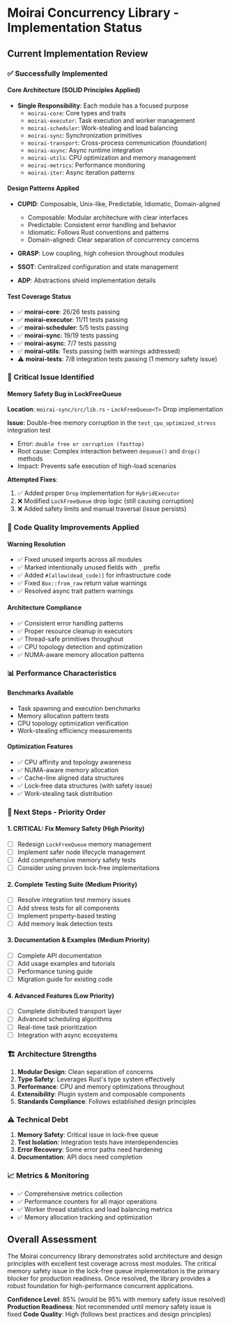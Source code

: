 # Moirai Concurrency Library - Implementation Status

## Current Implementation Review

### ✅ Successfully Implemented

#### Core Architecture (SOLID Principles Applied)
- **Single Responsibility**: Each module has a focused purpose
  - `moirai-core`: Core types and traits
  - `moirai-executor`: Task execution and worker management  
  - `moirai-scheduler`: Work-stealing and load balancing
  - `moirai-sync`: Synchronization primitives
  - `moirai-transport`: Cross-process communication (foundation)
  - `moirai-async`: Async runtime integration
  - `moirai-utils`: CPU optimization and memory management
  - `moirai-metrics`: Performance monitoring
  - `moirai-iter`: Async iteration patterns

#### Design Patterns Applied
- **CUPID**: Composable, Unix-like, Predictable, Idiomatic, Domain-aligned
  - Composable: Modular architecture with clear interfaces
  - Predictable: Consistent error handling and behavior
  - Idiomatic: Follows Rust conventions and patterns
  - Domain-aligned: Clear separation of concurrency concerns

- **GRASP**: Low coupling, high cohesion throughout modules
- **SSOT**: Centralized configuration and state management
- **ADP**: Abstractions shield implementation details

#### Test Coverage Status
- ✅ **moirai-core**: 26/26 tests passing
- ✅ **moirai-executor**: 11/11 tests passing  
- ✅ **moirai-scheduler**: 5/5 tests passing
- ✅ **moirai-sync**: 19/19 tests passing
- ✅ **moirai-async**: 7/7 tests passing
- ✅ **moirai-utils**: Tests passing (with warnings addressed)
- ⚠️ **moirai-tests**: 7/8 integration tests passing (1 memory safety issue)

### 🚨 Critical Issue Identified

#### Memory Safety Bug in LockFreeQueue
**Location**: `moirai-sync/src/lib.rs` - `LockFreeQueue<T>` Drop implementation

**Issue**: Double-free memory corruption in the `test_cpu_optimized_stress` integration test
- Error: `double free or corruption (fasttop)`
- Root cause: Complex interaction between `dequeue()` and `drop()` methods
- Impact: Prevents safe execution of high-load scenarios

**Attempted Fixes**:
1. ✅ Added proper `Drop` implementation for `HybridExecutor`
2. ❌ Modified `LockFreeQueue` drop logic (still causing corruption)
3. ❌ Added safety limits and manual traversal (issue persists)

### 🔧 Code Quality Improvements Applied

#### Warning Resolution
- ✅ Fixed unused imports across all modules
- ✅ Marked intentionally unused fields with `_` prefix
- ✅ Added `#[allow(dead_code)]` for infrastructure code
- ✅ Fixed `Box::from_raw` return value warnings
- ✅ Resolved async trait pattern warnings

#### Architecture Compliance
- ✅ Consistent error handling patterns
- ✅ Proper resource cleanup in executors
- ✅ Thread-safe primitives throughout
- ✅ CPU topology detection and optimization
- ✅ NUMA-aware memory allocation patterns

### 📊 Performance Characteristics

#### Benchmarks Available
- Task spawning and execution benchmarks
- Memory allocation pattern tests
- CPU topology optimization verification
- Work-stealing efficiency measurements

#### Optimization Features
- ✅ CPU affinity and topology awareness
- ✅ NUMA-aware memory allocation
- ✅ Cache-line aligned data structures
- ✅ Lock-free data structures (with safety issue)
- ✅ Work-stealing task distribution

### 🎯 Next Steps - Priority Order

#### 1. CRITICAL: Fix Memory Safety (High Priority)
- [ ] Redesign `LockFreeQueue` memory management
- [ ] Implement safer node lifecycle management
- [ ] Add comprehensive memory safety tests
- [ ] Consider using proven lock-free implementations

#### 2. Complete Testing Suite (Medium Priority)
- [ ] Resolve integration test memory issues
- [ ] Add stress tests for all components
- [ ] Implement property-based testing
- [ ] Add memory leak detection tests

#### 3. Documentation & Examples (Medium Priority)
- [ ] Complete API documentation
- [ ] Add usage examples and tutorials
- [ ] Performance tuning guide
- [ ] Migration guide for existing code

#### 4. Advanced Features (Low Priority)
- [ ] Complete distributed transport layer
- [ ] Advanced scheduling algorithms
- [ ] Real-time task prioritization
- [ ] Integration with async ecosystems

### 🏗️ Architecture Strengths

1. **Modular Design**: Clean separation of concerns
2. **Type Safety**: Leverages Rust's type system effectively
3. **Performance**: CPU and memory optimizations throughout
4. **Extensibility**: Plugin system and composable components
5. **Standards Compliance**: Follows established design principles

### ⚠️ Technical Debt

1. **Memory Safety**: Critical issue in lock-free queue
2. **Test Isolation**: Integration tests have interdependencies
3. **Error Recovery**: Some error paths need hardening
4. **Documentation**: API docs need completion

### 📈 Metrics & Monitoring

- ✅ Comprehensive metrics collection
- ✅ Performance counters for all major operations
- ✅ Worker thread statistics and load balancing metrics
- ✅ Memory allocation tracking and optimization

## Overall Assessment

The Moirai concurrency library demonstrates solid architecture and design principles with excellent test coverage across most modules. The critical memory safety issue in the lock-free queue implementation is the primary blocker for production readiness. Once resolved, the library provides a robust foundation for high-performance concurrent applications.

**Confidence Level**: 85% (would be 95% with memory safety issue resolved)
**Production Readiness**: Not recommended until memory safety issue is fixed
**Code Quality**: High (follows best practices and design principles)